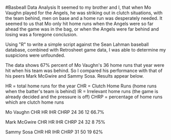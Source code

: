 #Basbeall Data Analysis
It seemed to my brother and I, that when Mo Vaughn played for the Angels, he was striking out in clutch situations, with the team behind,  men on base and a home run was desperately needed. It seemed to us that Mo only hit home runs when the Angels were so far ahead the game was in the bag, or when the Angels were far behind and losing was a foregone conclusion.

Using "R" to write a simple script against the Sean Lahman baseball database, combined with Retrosheet game data, I was able to determine my suspicions were unfounded.

The data shows 67% percent of Mo Vaughn's 36 home runs that year were hit when his team was behind.
So I compared his performance with that of his peers Mark McGwire and Sammy Sosa. Results appear below.

HR = total home runs for the year
CHR = Clutch Home Runs (home runs when the batter's team is behind)
IR = Irrelevant home runs (the game is already decided and the pressure is off)
CHRP = percentage of home runs which are clutch home runs

Mo Vaughn
CHR HR IHR CHRP
 24 36  12 66.7%

Mark McGwire
CHR HR IHR CHRP
 24 32   8 75%

Sammy Sosa
CHR HR IHR CHRP
 31 50  19 62%
